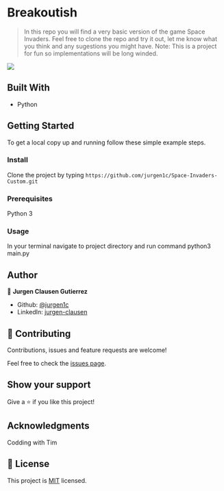 # Breakoutish

> In this repo you will find a very basic version of the game Space Invaders. Feel free to clone the repo and try it out, let me know what you think and any sugestions you might have. 
Note: This is a project for fun so implementations will be long winded.

![](./Assets/images/home_screenshot.png)

## Built With

- Python

## Getting Started

To get a local copy up and running follow these simple example steps.

### Install

Clone the project by typing ```https://github.com/jurgen1c/Space-Invaders-Custom.git```

### Prerequisites

Python 3

### Usage

In your terminal navigate to project directory and run command python3 main.py

## Author

👤 **Jurgen Clausen Gutierrez**

- Github: [@jurgen1c](https://github.com/jurgen1c)
- LinkedIn: [jurgen-clausen](https://www.linkedin.com/in/jurgen-clausen-2740061a9/)

## 🤝 Contributing

Contributions, issues and feature requests are welcome!

Feel free to check the [issues page](issues/).

## Show your support

Give a ⭐️ if you like this project!

## Acknowledgments

Codding with Tim

## 📝 License

This project is [MIT](lic.url) licensed.
